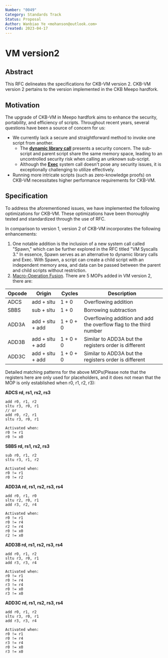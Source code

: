 ```yaml
---
Number: "0049"
Category: Standards Track
Status: Proposal
Author: Wanbiao Ye <mohanson@outlook.com>
Created: 2023-04-17
---
```


# VM version2

## Abstract

This RFC delineates the specifications for CKB-VM version 2. CKB-VM version 2 pertains to the version implemented in the CKB Meepo hardfork.

## **Motivation**

The upgrade of CKB-VM in Meepo hardfork aims to enhance the security, portability, and efficiency of scripts. Throughout recent years, several questions have been a source of concern for us:

- We currently lack a secure and straightforward method to invoke one script from another.
    - The **[dynamic library call](https://github.com/nervosnetwork/rfcs/blob/master/rfcs/0009-vm-syscalls/0009-vm-syscalls.md#load-cell-data-as-code)** presents a security concern. The sub-script and parent script share the same memory space, leading to an uncontrolled security risk when calling an unknown sub-script.
    - Although the **[Exec](https://github.com/nervosnetwork/rfcs/blob/master/rfcs/0034-vm-syscalls-2/0034-vm-syscalls-2.md#exec)** system call doesn't pose any security issues, it is exceptionally challenging to utilize effectively.
- Running more intricate scripts (such as zero-knowledge proofs) on CKB-VM necessitates higher performance requirements for CKB-VM.

## **Specification**

To address the aforementioned issues, we have implemented the following optimizations for CKB-VM. These optimizations have been thoroughly tested and standardized through the use of RFC.

In comparison to version 1, version 2 of CKB-VM incorporates the following enhancements:

1. One notable addition is the inclusion of a new system call called "Spawn," which can be further explored in the RFC titled "VM Syscalls 3." In essence, Spawn serves as an alternative to dynamic library calls and Exec. With Spawn, a script can create a child script with an independent memory area, and data can be passed between the parent and child scripts without restriction.
2. [Macro-Operation Fusion](https://en.wikichip.org/wiki/macro-operation_fusion). There are 5 MOPs added in VM version 2, there are:

| Opcode |      Origin      |  Cycles   |                            Description                             |
| ------ | ---------------- | --------- | ------------------------------------------------------------------ |
| ADCS   | add + sltu       | 1 + 0     | Overflowing addition                                               |
| SBBS   | sub + sltu       | 1 + 0     | Borrowing subtraction                                              |
| ADD3A  | add + sltu + add | 1 + 0 + 0 | Overflowing addition and add the overflow flag to the third number |
| ADD3B  | add + sltu + add | 1 + 0 + 0 | Similar to ADD3A but the registers order is different              |
| ADD3C  | add + sltu + add | 1 + 0 + 0 | Similar to ADD3A but the registers order is different              |

Detailed matching patterns for the above MOPs(Please note that the registers here are only used for placeholders, and it does not mean that the MOP is only established when r0, r1, r2, r3):

**ADCS rd, rs1, rs2, rs3**

```
add r0, r1, r2
sltu r3, r0, r1
// or
add r0, r2, r1
sltu r3, r0, r1

Activated when:
r0 != r1
r0 != x0
```

**SBBS rd, rs1, rs2, rs3**

```
sub r0, r1, r2
sltu r3, r1, r2

Activated when:
r0 != r1
r0 != r2
```

**ADD3A rd, rs1, rs2, rs3, rs4**

```
add r0, r1, r0
sltu r2, r0, r1
add r3, r2, r4

Activated when:
r0 != r1
r0 != r4
r2 != r4
r0 != x0
r2 != x0
```

**ADD3B rd, rs1, rs2, rs3, rs4**

```
add r0, r1, r2
sltu r3, r0, r1
add r3, r3, r4

Activated when:
r0 != r1
r0 != r4
r3 != r4
r0 != x0
r3 != x0
```

**ADD3C rd, rs1, rs2, rs3, rs4**

```
add r0, r1, r2
sltu r3, r0, r1
add r3, r3, r4

Activated when:
r0 != r1
r0 != r4
r3 != r4
r0 != x0
r3 != x0
```
